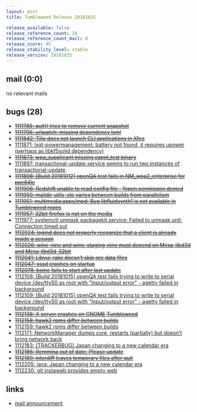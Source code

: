 ```yaml
---
layout: post
title: Tumbleweed Release 20181015

release_available: false
release_reference_count: 28
release_reference_count_mail: 0
release_score: 95
release_stability_level: stable
release_version: 20181015
---
```


## mail (0:0)

no relevant mails

## bugs (28)

<!--more-->

- ~~[1111786: quit() tries to remove current snapshot](https://bugzilla.opensuse.org/show_bug.cgi?id=1111786)~~
- ~~[1111796: urlwatch: missing dependency lxml](https://bugzilla.opensuse.org/show_bug.cgi?id=1111796)~~
- ~~[1111842: Tilix does not launch CLI applications in Xfce](https://bugzilla.opensuse.org/show_bug.cgi?id=1111842)~~
- [1111871: lxqt-powermanagement: battery not found, it requires upower (perhaps as libkf5solid dependency)](https://bugzilla.opensuse.org/show_bug.cgi?id=1111871)
- ~~[1111873: wpa_supplicant missing eapol_test binary](https://bugzilla.opensuse.org/show_bug.cgi?id=1111873)~~
- [1111897: transactional-update.service seems to run two instances of transactional-update](https://bugzilla.opensuse.org/show_bug.cgi?id=1111897)
- ~~[1111898: \[Build 20181012\] openQA test fails in NM_wpa2_enterprise for ppc64le](https://bugzilla.opensuse.org/show_bug.cgi?id=1111898)~~
- ~~[1111906: Redshift unable to read config file - fopen permission denied](https://bugzilla.opensuse.org/show_bug.cgi?id=1111906)~~
- ~~[1111950: maildir-utils .elc varies between builds from parallelism](https://bugzilla.opensuse.org/show_bug.cgi?id=1111950)~~
- ~~[1111951: multimedia:apps/mpd: Bug libfluidsynth1 is not available in Tumbleweed repos](https://bugzilla.opensuse.org/show_bug.cgi?id=1111951)~~
- ~~[1111957: 32bit firefox is not on the media](https://bugzilla.opensuse.org/show_bug.cgi?id=1111957)~~
- [1111977: systemctl unmask packagekit.service: Failed to unmask unit: Connection timed out](https://bugzilla.opensuse.org/show_bug.cgi?id=1111977)
- ~~[1112024: logind does not properly recognize that a client is already inside a session](https://bugzilla.opensuse.org/show_bug.cgi?id=1112024)~~
- ~~[1112026: wine-nine and wine-staging-nine must depend on Mesa-libd3d and Mesa-libd3d-32bit](https://bugzilla.opensuse.org/show_bug.cgi?id=1112026)~~
- ~~[1112041: Libyui-rake doesn't skip qrc data files](https://bugzilla.opensuse.org/show_bug.cgi?id=1112041)~~
- ~~[1112047: sssd crashes on startup](https://bugzilla.opensuse.org/show_bug.cgi?id=1112047)~~
- ~~[1112078: boinc fails to start after last update](https://bugzilla.opensuse.org/show_bug.cgi?id=1112078)~~
- [1112108: \[Build 20181015\] openQA test fails trying to write to serial device /dev/ttyS0 as root with "Input/output error" - agetty failed in background](https://bugzilla.opensuse.org/show_bug.cgi?id=1112108)
- [1112109: \[Build 20181015\] openQA test fails trying to write to serial device /dev/ttyS0 as root with "Input/output error" - agetty failed in background](https://bugzilla.opensuse.org/show_bug.cgi?id=1112109)
- ~~[1112138: X server crashes on GNOME Tumbleweed](https://bugzilla.opensuse.org/show_bug.cgi?id=1112138)~~
- ~~[1112158: hawk2 rpms differ between builds](https://bugzilla.opensuse.org/show_bug.cgi?id=1112158)~~
- [1112159: hawk2 rpms differ between builds](https://bugzilla.opensuse.org/show_bug.cgi?id=1112159)
- [1112171: NetworkManager dumps core, restarts (partially) but doesn't bring network back](https://bugzilla.opensuse.org/show_bug.cgi?id=1112171)
- [1112183: \[TRACKERBUG\] Japan changing to a new calendar era](https://bugzilla.opensuse.org/show_bug.cgi?id=1112183)
- ~~[1112186: Remmina out of date. Please update](https://bugzilla.opensuse.org/show_bug.cgi?id=1112186)~~
- ~~[1112189: interdiff leaves temporary files after quit](https://bugzilla.opensuse.org/show_bug.cgi?id=1112189)~~
- [1112205: java: Japan changing to a new calendar era](https://bugzilla.opensuse.org/show_bug.cgi?id=1112205)
- [1112230: git instaweb provides empty web](https://bugzilla.opensuse.org/show_bug.cgi?id=1112230)



## links

- [mail announcement](https://lists.opensuse.org/opensuse-factory/2018-10/msg00199.html)
